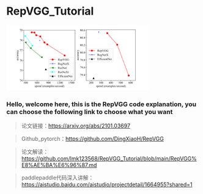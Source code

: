 # RepVGG_Tutorial

<img src="img/15.png" alt="12" style="zoom: 80%;" />

### Hello, welcome here, this is the RepVGG code explanation, you can choose the following link to choose what you want

> 论文链接：https://arxiv.org/abs/2101.03697

> Github_pytorch：https://github.com/DingXiaoH/RepVGG

> 论文解读：https://github.com/lmk123568/RepVGG_Tutorial/blob/main/RepVGG%E8%AE%BA%E6%96%87.md

> paddlepaddle代码深入讲解：https://aistudio.baidu.com/aistudio/projectdetail/1664955?shared=1
